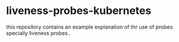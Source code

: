 # liveness-probes-kubernetes
this repository contains an example explanation of thr use of probes specially liveness probes .
